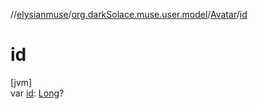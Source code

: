 //[elysianmuse](../../../index.md)/[org.darkSolace.muse.user.model](../index.md)/[Avatar](index.md)/[id](id.md)

# id

[jvm]\
var [id](id.md): [Long](https://kotlinlang.org/api/latest/jvm/stdlib/kotlin/-long/index.html)?
